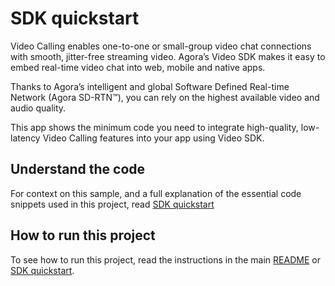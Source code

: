 # SDK quickstart

Video Calling enables one-to-one or small-group video chat connections with smooth, jitter-free streaming video. Agora’s Video SDK makes it easy to embed real-time video chat into web, mobile and native apps.

Thanks to Agora’s intelligent and global Software Defined Real-time Network (Agora SD-RTN™), you can rely on the highest available video and audio quality.

This app shows the minimum code you need to integrate high-quality, low-latency Video Calling features into your app 
using Video SDK.


## Understand the code

For context on this sample, and a full explanation of the essential code snippets used in this project, read [SDK quickstart](https://docs-beta.agora.io/en/video-calling/get-started/get-started-sdk)


## How to run this project

To see how to run this project, read the instructions in the main [README](../../README.md) or [SDK quickstart](https://docs-beta.agora.io/en/video-calling/get-started/get-started-sdk).


